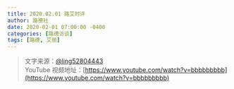 ```yaml
---
title: 2020.02.01 路艾时评
author: 路德社
date: 2020-02-01 07:00:00 -0400
categories: [路德访谈]
tags: [路德, 艾丽]
---
```


> 文字来源：[@ling52804443](https://twitter.com/ling52804443)  
> YouTube 视频地址：[https://www.youtube.com/watch?v=bbbbbbbbb](https://www.youtube.com/watch?v=bbbbbbbbb)
